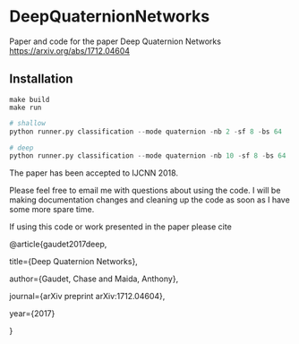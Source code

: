 # DeepQuaternionNetworks
Paper and code for the paper Deep Quaternion Networks https://arxiv.org/abs/1712.04604

## Installation 

```
make build
make run
```

```python
# shallow
python runner.py classification --mode quaternion -nb 2 -sf 8 -bs 64

# deep
python runner.py classification --mode quaternion -nb 10 -sf 8 -bs 64
```


The paper has been accepted to IJCNN 2018.

Please feel free to email me with questions about using the code. I will be making documentation changes and cleaning up the code as soon as I have some more spare time.


If using this code or work presented in the paper please cite

@article{gaudet2017deep,

  title={Deep Quaternion Networks},
  
  author={Gaudet, Chase and Maida, Anthony},
  
  journal={arXiv preprint arXiv:1712.04604},
  
  year={2017}
  
}
